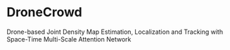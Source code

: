 # DroneCrowd
Drone-based Joint Density Map Estimation, Localization and Tracking with Space-Time Multi-Scale Attention Network
